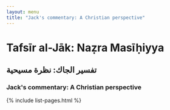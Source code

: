 ```yaml
---
layout: menu
title: "Jack's commentary: A Christian perspective"
---
```


# Tafsīr al-Jāk: Naẓra Masīḥiyya 

## تفسير الجاك: نظرة مسيحية


### Jack's commentary: A Christian perspective

{% include list-pages.html %}